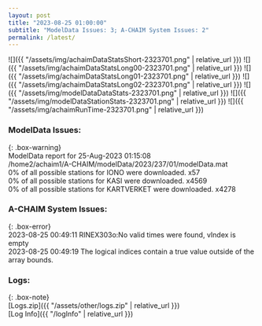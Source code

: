 ```yaml
---
layout: post
title: "2023-08-25 01:00:00"
subtitle: "ModelData Issues: 3; A-CHAIM System Issues: 2"
permalink: /latest/
---
```


![]({{ "/assets/img/achaimDataStatsShort-2323701.png" | relative_url }})
![]({{ "/assets/img/achaimDataStatsLong00-2323701.png" | relative_url }})
![]({{ "/assets/img/achaimDataStatsLong01-2323701.png" | relative_url }})
![]({{ "/assets/img/achaimDataStatsLong02-2323701.png" | relative_url }})
![]({{ "/assets/img/modelDataDataStats-2323701.png" | relative_url }})
![]({{ "/assets/img/modelDataStationStats-2323701.png" | relative_url }})
![]({{ "/assets/img/achaimRunTime-2323701.png" | relative_url }})


### ModelData Issues:  
  
{: .box-warning}  
 ModelData report for 25-Aug-2023 01:15:08   
 /home2/achaim1/A-CHAIM/modelData/2023/237/01/modelData.mat   
 0% of all possible stations for IONO were downloaded. x57   
 0% of all possible stations for KASI were downloaded. x4569   
 0% of all possible stations for KARTVERKET were downloaded. x4278   
  
### A-CHAIM System Issues:  
  
{: .box-error}  
2023-08-25 00:49:11 RINEX303o:No valid times were found, vIndex is empty  
2023-08-25 00:49:19 The logical indices contain a true value outside of the array bounds.  

### Logs:  
  
{: .box-note}  
[Logs.zip]({{ "/assets/other/logs.zip" | relative_url }})  
[Log Info]({{ "/logInfo" | relative_url }})  
